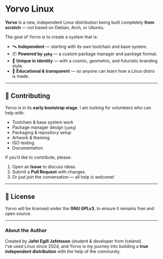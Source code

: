 # Yorvo Linux

**Yorvo** is a new, independent Linux distribution being built completely **from scratch** — not based on Debian, Arch, or Ubuntu.  

The goal of Yorvo is to create a system that is:  
- 🛰 **Independent** — starting with its own toolchain and base system.  
- 📦 **Powered by `ypkg`** — a custom package manager and package format.  
- 🌌 **Unique in identity** — with a cosmic, geometric, and futuristic branding style.  
- 📖 **Educational & transparent** — so anyone can learn how a Linux distro is made.  

---

## 🚀 Contributing

Yorvo is in its **early bootstrap stage**. I am looking for volunteers who can help with:  
- Toolchain & base system work  
- Package manager design (`ypkg`)  
- Packaging & repository setup  
- Artwork & theming  
- ISO testing  
- Documentation  

If you’d like to contribute, please:  
1. Open an **Issue** to discuss ideas.  
2. Submit a **Pull Request** with changes.  
3. Or just join the conversation — all help is welcome!  

---

## 📜 License
Yorvo will be licensed under the **GNU GPLv3**, to ensure it remains free and open source.  

---

### About the Author
Created by **Jafet Egill Jafetsson** (student & developer from Iceland).  
I’ve used Linux since 2024, and Yorvo is my journey into building a **true independent distribution** with the help of the community.
